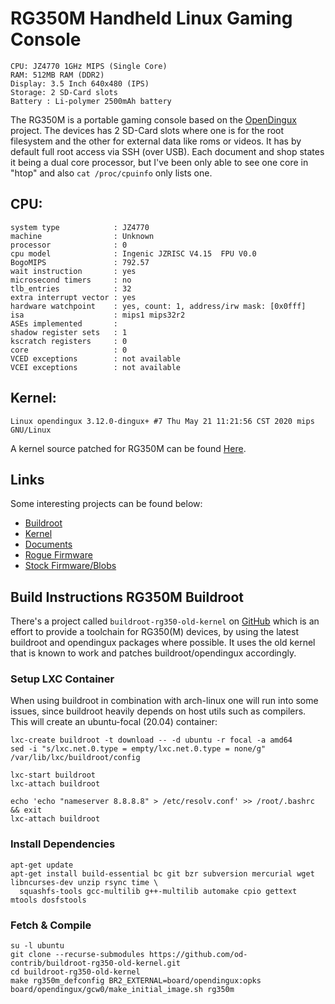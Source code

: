 # RG350M Handheld Linux Gaming Console

    CPU: JZ4770 1GHz MIPS (Single Core)
    RAM: 512MB RAM (DDR2)
    Display: 3.5 Inch 640x480 (IPS)
    Storage: 2 SD-Card slots
    Battery : Li-polymer 2500mAh battery

The RG350M is a portable gaming console based on the [OpenDingux](https://github.com/retrogamehandheld/OpenDingux/wiki) project.
The devices has 2 SD-Card slots where one is for the root filesystem and the other for external data like roms or videos.
It has by default full root access via SSH (over USB). Each document and shop states it being a dual core processor, but I've been
only able to see one core in "htop" and also `cat /proc/cpuinfo` only lists one.

## CPU:

    system type            : JZ4770
    machine                : Unknown
    processor              : 0
    cpu model              : Ingenic JZRISC V4.15  FPU V0.0
    BogoMIPS               : 792.57
    wait instruction       : yes
    microsecond timers     : no
    tlb_entries            : 32
    extra interrupt vector : yes
    hardware watchpoint    : yes, count: 1, address/irw mask: [0x0fff]
    isa                    : mips1 mips32r2
    ASEs implemented       :
    shadow register sets   : 1
    kscratch registers     : 0
    core                   : 0
    VCED exceptions        : not available
    VCEI exceptions        : not available

## Kernel:

    Linux opendingux 3.12.0-dingux+ #7 Thu May 21 11:21:56 CST 2020 mips GNU/Linux

A kernel source patched for RG350M can be found [Here](https://github.com/tonyjih/RG350_linux).

## Links

Some interesting projects can be found below:

  - [Buildroot](https://github.com/od-contrib)
  - [Kernel](https://github.com/tonyjih/RG350_linux)
  - [Documents](https://github.com/retrogamehandheld/RG-350/tree/master/docs)
  - [Rogue Firmware](https://github.com/Ninoh-FOX/RG350-ROGUE-CFW)
  - [Stock Firmware/Blobs](https://rs97.bitgala.xyz/RG350M/)

## Build Instructions RG350M Buildroot

There's a project called `buildroot-rg350-old-kernel` on [GitHub](https://github.com/od-contrib/buildroot-rg350-old-kernel)
which is an effort to provide a toolchain for RG350(M) devices, by using the latest buildroot and opendingux packages where
possible. It uses the old kernel that is known to work and patches buildroot/opendingux accordingly.

### Setup LXC Container

When using buildroot in combination with arch-linux one will run into some issues, since buildroot
heavily depends on host utils such as compilers. This will create an ubuntu-focal (20.04) container:

    lxc-create buildroot -t download -- -d ubuntu -r focal -a amd64
    sed -i "s/lxc.net.0.type = empty/lxc.net.0.type = none/g" /var/lib/lxc/buildroot/config

    lxc-start buildroot
    lxc-attach buildroot

    echo 'echo "nameserver 8.8.8.8" > /etc/resolv.conf' >> /root/.bashrc && exit
    lxc-attach buildroot

### Install Dependencies

    apt-get update
    apt-get install build-essential bc git bzr subversion mercurial wget libncurses-dev unzip rsync time \
      squashfs-tools gcc-multilib g++-multilib automake cpio gettext mtools dosfstools

### Fetch & Compile

    su -l ubuntu
    git clone --recurse-submodules https://github.com/od-contrib/buildroot-rg350-old-kernel.git
    cd buildroot-rg350-old-kernel
    make rg350m_defconfig BR2_EXTERNAL=board/opendingux:opks
    board/opendingux/gcw0/make_initial_image.sh rg350m

